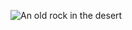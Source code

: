 ![[An old rock in the desert](/assets/images/shiprock.jpg "Shiprock, New Mexico by Beau Rogers")](https://i.morioh.com/200630/7055e259.jpg)